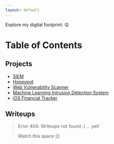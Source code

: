 ```yaml
---
layout: default
---
```


Explore my digital footprint. 😲

# Table of Contents

## Projects

*   [SIEM](./pages/siem/siem.md)
*   [Honeypot](./pages/honeypot/honeypot.md)
*   [Web Vulnerability Scanner](./pages/webvuln/webvuln.md)
*   [Machine Learning Intrusion Detection System](./pages/mlids/mlids.md)
*   [iOS Financial Tracker](./pages/iosft/iosft.md)

## Writeups

> Error 404: Writeups not found :( ... yet!
>
> Watch this space 😉
